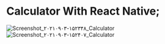 # Calculator With React Native;

![Screenshot_۲۰۲۱۰۹۰۳-۱۵۲۳۴۸_Calculator](https://user-images.githubusercontent.com/74311184/131995299-18b1720a-ed81-4ac2-8692-601e87f1b52d.jpg)
![Screenshot_۲۰۲۱۰۹۰۳-۱۵۲۴۰۷_Calculator](https://user-images.githubusercontent.com/74311184/131995331-d711eb6e-bb3c-4b8d-ac9c-0b3672e539bf.jpg)
